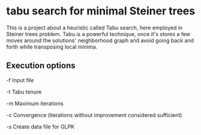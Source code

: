# tabu search for minimal Steiner trees
This is a project about a heuristic called Tabu search, here employed in Steiner trees problem.
Tabu is a powerful technique, once it's stores a few moves around the solutions' neighborhood graph and avoid going back and forth while transposing local minima. 

## Execution options
-f Input file

-t Tabu tenure

-m Maximum iterations

-c Convergence (iterations without improvement considered sufficient)

-s Create data file for GLPK
